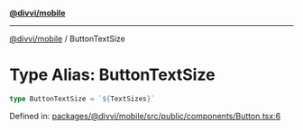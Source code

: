 [**@divvi/mobile**](../README.md)

---

[@divvi/mobile](../README.md) / ButtonTextSize

# Type Alias: ButtonTextSize

```ts
type ButtonTextSize = `${TextSizes}`
```

Defined in: [packages/@divvi/mobile/src/public/components/Button.tsx:6](https://github.com/divvi-xyz/divvi-mobile/blob/main/packages/@divvi/mobile/src/public/components/Button.tsx#L6)
